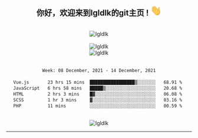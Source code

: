 <div align="center">
<h2> 你好，欢迎来到lgldlk的git主页 ! <img src="https://github.com/lgldlk/lgldlk/blob/main/gifs/Hi.gif" width="30px"></h2>
</div>

<div align="center">
 </br>
 <img src="http://aiitapp.cn:8091/?color=rgba(37,144,118,1)&shadowColor=rgba(12,16,20,1)&fontSize=120&&shadowOffsetX=9&shadowOffsetY=11" height="26px" alt="lgldlk" />
 </br>

   </br>
 <img src="https://github-readme-stats.vercel.app/api?username=lgldlk&show_icons=true&theme=gotham&locale=cn" alt="lgldlk" />
 

</br>

<img  src="http://github-readme-stats.vercel.app/api/top-langs/?username=lgldlk&show_icons=true&theme=gotham&locale=cn&layout=compact" alt="lgldlk"/>  
</br>
</br>

<!--START_SECTION:waka-->
```text
Week: 08 December, 2021 - 14 December, 2021

Vue.js       23 hrs 15 mins  █████████████████▒░░░░░░░   68.91 % 
JavaScript   6 hrs 58 mins   █████▒░░░░░░░░░░░░░░░░░░░   20.68 % 
HTML         2 hrs 3 mins    █▓░░░░░░░░░░░░░░░░░░░░░░░   06.08 % 
SCSS         1 hr 3 mins     ▓░░░░░░░░░░░░░░░░░░░░░░░░   03.16 % 
PHP          11 mins         ░░░░░░░░░░░░░░░░░░░░░░░░░   00.59 % 
```
<!--END_SECTION:waka-->

 </br>
  <img src="https://visitor-badge.glitch.me/badge?page_id=lgldlk" alt="lgldlk" />

---

 

